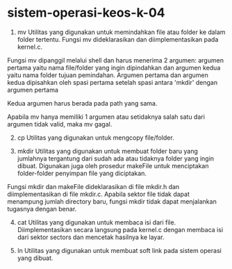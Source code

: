 # sistem-operasi-keos-k-04

1. mv
Utilitas yang digunakan untuk memindahkan file atau folder ke dalam folder tertentu. Fungsi mv dideklarasikan dan diimplementasikan pada kernel.c. 


Fungsi mv dipanggil melalui shell dan harus menerima 2 argumen: argumen pertama yaitu nama file/folder yang ingin dipindahkan dan argumen kedua yaitu nama folder tujuan pemindahan. Argumen pertama dan argumen kedua dipisahkan oleh spasi pertama setelah spasi antara 'mkdir' dengan argumen pertama

Kedua argumen harus berada pada path yang sama.

Apabila mv hanya memiliki 1 argumen atau setidaknya salah satu dari argumen tidak valid, maka mv gagal.

2. cp
Utilitas yang digunakan untuk mengcopy file/folder.


3. mkdir
Utilitas yang digunakan untuk membuat folder baru yang jumlahnya tergantung dari sudah ada atau tidaknya folder yang ingin dibuat. Digunakan juga oleh prosedur makeFile untuk menciptakan folder-folder penyimpan file yang diciptakan.

Fungsi mkdir dan makeFile dideklarasikan di file mkdir.h dan diimplementasikan di file mkdir.c. Apabila sektor file tidak dapat menampung jumlah directory baru, fungsi mkdir tidak dapat menjalankan tugasnya dengan benar.


4. cat
Utilitas yang digunakan untuk membaca isi dari file. Diimplementasikan secara langsung pada kernel.c dengan membaca isi dari sektor sectors dan mencetak hasilnya ke layar.


5. ln
Utilitas yang digunakan untuk membuat soft link pada sistem operasi yang dibuat.
